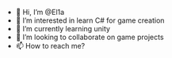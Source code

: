 - 👋 Hi, I’m @El1a
- 👀 I’m interested in learn C# for game creation
- 🌱 I’m currently learning unity 
- 💞️ I’m looking to collaborate on game projects
- 📫 How to reach me?

<!---
El1a/El1a is a ✨ special ✨ repository because its `README.md` (this file) appears on your GitHub profile.
You can click the Preview link to take a look at your changes.
--->
